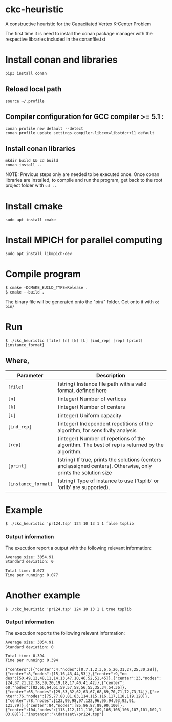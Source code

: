 # ckc-heuristic
A constructive heuristic for the Capacitated Vertex K-Center Problem

The first time it is need to install the conan package manager with the respective libraries included in the conanfile.txt

# Install conan and libraries

```
pip3 install conan
```

## Reload local path
```
source ~/.profile
```

## Compiler configuration for GCC compiler >= 5.1 :
```
conan profile new default --detect
conan profile update settings.compiler.libcxx=libstdc++11 default
```

## Install conan libraries
```
mkdir build && cd build
conan install ..
```

NOTE: Previous steps only are needed to be executed once. Once conan libraries are installed, to compile and run the program, get back to the root project folder with ```cd ..```

# Install cmake
```
sudo apt install cmake
```

# Install MPICH for parallel computing
```
sudo apt install libmpich-dev
```

# Compile program

```
$ cmake -DCMAKE_BUILD_TYPE=Release .
$ cmake --build .
```
The binary file will be generated onto the "bin/" folder. Get onto it with ```cd bin/```

# Run

```
$ ./ckc_heuristic [file] [n] [k] [L] [ind_rep] [rep] [print] [instance_format]
```

## Where,

|  Parameter |                                          Description                                          |
|----------|---------------------------------------------------------------------------------------------|
| `[file]` | (string) Instance file path with a valid format, defined here                                    |
| `[n]`    | (integer) Number of vertices  |
| `[k]`    | (integer) Number of centers   |
| `[L]`    | (integer) Uniform capacity    |
| `[ind_rep]`    | (integer) Independent repetitions of the algorithm, for sensitivity analysis |
| `[rep]`    | (integer) Number of repetions of the algorithm. The best of rep is returned by the algorithm. |
| `[print]`    | (string) If true, prints the solutions (centers and assigned centers). Otherwise, only prints the solution size |
| `[instance_format]`    | (string) Type of instance to use ('tsplib' or 'orlib' are supported). |

# Example
```
$ ./ckc_heuristic 'pr124.tsp' 124 10 13 1 1 false tsplib
```

### Output information
The execution report a output with the following relevant information:

```
Average size: 3054.91
Standard deviation: 0

Total time: 0.077
Time per running: 0.077
```
# Another example

```
$ ./ckc_heuristic 'pr124.tsp' 124 10 13 1 1 true tsplib
```

### Output information
The execution reports the following relevant information:

```
Average size: 3054.91
Standard deviation: 0

Total time: 0.394
Time per running: 0.394

{"centers":[{"center":4,"nodes":[0,7,1,2,3,6,5,26,31,27,25,30,28]},{"center":8,"nodes":[15,16,43,44,53]},{"center":9,"no
des":[50,49,12,48,11,14,13,47,10,46,52,51,45]},{"center":23,"nodes":[24,37,21,22,38,39,20,19,18,17,40,41,42]},{"center":
60,"nodes":[82,66,64,61,59,57,58,56,55,35,34,54,36]},{"center":65,"nodes":[29,33,32,62,63,67,68,69,70,71,72,73,74]},{"ce
nter":76,"nodes":[75,77,80,81,83,114,115,116,117,118,119,120]},{"center":78,"nodes":[123,99,98,97,122,96,95,94,93,92,91,
121,79]},{"center":84,"nodes":[85,86,87,89,90,100]},{"center":104,"nodes":[113,112,111,110,109,105,108,106,107,101,102,1
03,88]}],"instance":"\\dataset\\pr124.tsp"}
 ```
  

